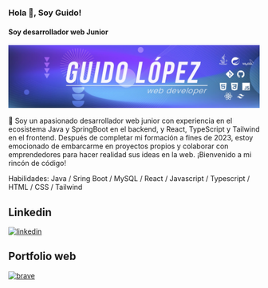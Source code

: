 ### Hola 👋, Soy Guido!
#### Soy desarrollador web Junior
![Soy desarrollador web Junior](https://github.com/GuidoRann/GuidoRann/blob/main/1707132814276.jpeg?raw=true)

👋 Soy un apasionado desarrollador web junior con experiencia en el ecosistema Java y SpringBoot en el backend, y React, TypeScript y Tailwind en el frontend. Después de completar mi formación a fines de 2023, estoy emocionado de embarcarme en proyectos propios y colaborar con emprendedores para hacer realidad sus ideas en la web. ¡Bienvenido a mi rincón de código!

Habilidades: Java / Sring Boot / MySQL / React / Javascript / Typescript / HTML / CSS / Tailwind


## Linkedin
[<img src='https://github.com/GuidoRann/GuidoRann/assets/128423588/005a0d2e-5140-42f1-86b4-300b0f2d4186' alt='linkedin' height='40'>](https://www.linkedin.com/in/guido-rann) 

## Portfolio web
[<img src='https://github.com/GuidoRann/GuidoRann/assets/128423588/cdb39161-fa7a-465e-93b3-537e457ec97a' alt='brave' height='40'>](https://guidocode.vercel.app/)

